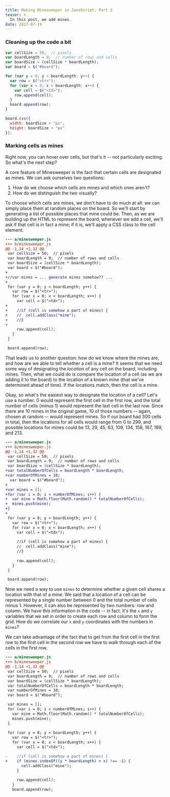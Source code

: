 ```yaml
---
title: Making Minesweeper in JavaScript, Part 3
teaser: >
  In this post, we add mines.
date: 2017-07-19
---
```


### Cleaning up the code a bit

``` javascript
var cellSize = 50;  // pixels
var boardLength = 9;  // number of rows and cells
var boardSize = (cellSize * boardLength);
var board = $("#board");

for (var y = 0; y < boardLength; y++) {
  var row = $("<tr>");
  for (var x = 0; x < boardLength; x++) {
    var cell = $("<td>");
    row.append(cell);
  }
  board.append(row);
}

board.css({
  width: boardSize + "px",
  height: boardSize + "px"
});
```

### Marking cells as mines

Right now, you can hover over cells, but that's it -- not particularly exciting.
So what's the next step?

A core feature of Minesweeper is the fact that certain cells are designated as
mines. We can ask ourselves two questions:

1. How do we choose which cells are mines and which ones aren't?
1. How do we distinguish the two visually?

To choose which cells are mines, we don't have to do much at all: we can simply
place them at random places on the board. So we'll start by generating a list of
possible places that mine could be. Then, as we are building up the HTML to
represent the board, whenever we add a cell, we'll ask if that cell is in fact a
mine; if it is, we'll apply a CSS class to the cell element.

``` diff
--- a/minesweeper.js
+++ b/minesweeper.js
@@ -1,14 +1,32 @@
 var cellSize = 50;  // pixels
 var boardLength = 9;  // number of rows and cells
 var boardSize = (cellSize * boardLength);
 var board = $("#board");
+
+//var mines = ... generate mines somehow?? ...
+
 for (var y = 0; y < boardLength; y++) {
   var row = $("<tr>");
   for (var x = 0; x < boardLength; x++) {
     var cell = $("<td>");
+
+    //if (cell is somehow a part of mines) {
+    //  cell.addClass("mine");
+    //}
+
     row.append(cell);
   }
 }

 board.append(row);
```

That leads us to another question: how do we know where the mines are, and how
are we able to tell whether a cell is a mine? It seems that we need some way of
designating the *location* of any cell on the board, including mines. Then, what
we could do is compare the location of a cell (as we are adding it to the board)
to the location of a known mine (that we've determined ahead of time). If the
locations match, then the cell is a mine.

Okay, so what's the easiest way to designate the location of a cell? Let's use a
number. 0 would represent the first cell in the first row, and the total number
of cells (minus 1) would represent the last cell in the last row. Since there
are 10 mines in the original game, 10 of those numbers -- again, chosen at
random -- would represent mines. So if our board had 300 cells in total, then
the locations for all cells would range from 0 to 299, and possible locations
for mines could be 13, 29, 45, 63, 109, 134, 158, 167, 199, and 213.

``` diff
--- a/minesweeper.js
+++ b/minesweeper.js
@@ -1,14 +1,32 @@
 var cellSize = 50;  // pixels
 var boardLength = 9;  // number of rows and cells
 var boardSize = (cellSize * boardLength);
+var totalNumberOfCells = boardLength * boardLength;
+var numberOfMines = 10;
  var board = $("#board");
+
+var mines = [];
+for (var i = 0; i < numberOfMines; i++) {
+  var mine = Math.floor(Math.random() * totalNumberOfCells);
+  mines.push(mine);
+}
+
 for (var y = 0; y < boardLength; y++) {
   var row = $("<tr>");
   for (var x = 0; x < boardLength; x++) {
     var cell = $("<td>");
 
     //if (cell is somehow a part of mines) {
     //  cell.addClass("mine");
     //}
 
     row.append(cell);
   }
 }

 board.append(row);
```

Now we need a way to use `mines` to determine whether a given cell shares a
location with that of a mine. We said that a location of a cell can be
represented by a single number between 0 and the total number of cells minus 1.
However, it can also be represented by two numbers: row and column. We have this
information in the code -- in fact, it's the `x` and `y` variables that we set
in order to create each row and column to form the grid. How do we correlate our
`x` and `y` coordinates with the numbers in `mines`?

We can take advantage of the fact that to get from the first cell in the first
row to the first cell in the second row we have to walk through each of the
cells in the first row.

``` diff
--- a/minesweeper.js
+++ b/minesweeper.js
@@ -1,14 +1,32 @@
 var cellSize = 50;  // pixels
 var boardLength = 9;  // number of rows and cells
 var boardSize = (cellSize * boardLength);
 var totalNumberOfCells = boardLength * boardLength;
 var numberOfMines = 10;
 var board = $("#board");

 var mines = [];
 for (var i = 0; i < numberOfMines; i++) {
   var mine = Math.floor(Math.random() * totalNumberOfCells);
   mines.push(mine);
 }
 
 for (var y = 0; y < boardLength; y++) {
   var row = $("<tr>");
   for (var x = 0; x < boardLength; x++) {
     var cell = $("<td>");

-    //if (cell is somehow a part of mines) {
+    if (mines.indexOf((y * boardLength) + x) !== -1) {
       cell.addClass("mine");
     }
 
     row.append(cell);
   }
   board.append(row);
```
